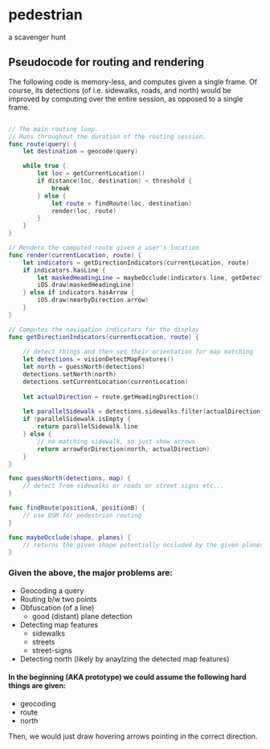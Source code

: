 # pedestrian
a scavenger hunt


## Pseudocode for routing and rendering

The following code is memory-less, and computes given a single frame. Of course, its detections (of i.e. sidewalks, roads, and north) would be improved by computing over the entire session, as opposed to a single frame.

```swift

// The main routing loop. 
// Runs throughout the duration of the routing session.
func route(query) {
    let destination = geocode(query)

    while true {
        let loc = getCurrentLocation()
        if distance(loc, destination) < threshold { 
            break
        } else {
            let route = findRoute(loc, destination)
            render(loc, route)        
        }
    }
} 

// Renders the computed route given a user's location
func render(currentLocation, route) {
    let indicators = getDirectionIndicators(currentLocation, route)
    if indicators.hasLine {
        let maskedHeadingLine = maybeOcclude(indicators.line, getDetectedPlanes())
        iOS.draw(maskedHeadingLine)
    } else if indicators.hasArrow {
        iOS.draw(nearbyDirection.arrow) 
    }
}

// Computes the navigation indicators for the display
func getDirectionIndicators(currentLocation, route) {
    
    // detect things and then set their orientation for map matching
    let detections = visionDetectMapFeatures()
    let north = guessNorth(detections)
    detections.setNorth(north)
    detections.setCurrentLocation(currentLocation)
    
    let actualDirection = route.getHeadingDirection()
    
    let parallelSidewalk = detections.sidewalks.filter(actualDirection)
    if !parallelSidewalk.isEmpty {
        return parallelSidewalk.line
    } else {
        // no matching sidewalk, so just show arrows
        return arrowForDirection(north, actualDirection)        
    }
} 

func guessNorth(detections, map) {
    // detect from sidewalks or roads or street signs etc...
}

func findRoute(positionA, positionB) {
    // use OSM for pedestrian routing
}

func maybeOcclude(shape, planes) {
    // returns the given shape potentially occluded by the given planes
}
```

### Given the above, the major problems are:

* Geocoding a query
* Routing b/w two points
* Obfuscation (of a line)
  * good (distant) plane detection
* Detecting map features
  * sidewalks
  * streets
  * street-signs
* Detecting north (likely by anaylzing the detected map features)

#### In the beginning (AKA prototype) we could assume the following hard things are given:
* geocoding
* route
* north

Then, we would just draw hovering arrows pointing in the correct direction.
